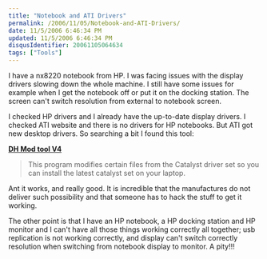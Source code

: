 ```yaml
---
title: "Notebook and ATI Drivers"
permalink: /2006/11/05/Notebook-and-ATI-Drivers/
date: 11/5/2006 6:46:34 PM
updated: 11/5/2006 6:46:34 PM
disqusIdentifier: 20061105064634
tags: ["Tools"]
---
```

I have a nx8220 notebook from HP. I was facing issues with the display drivers slowing down the whole machine. I still have some issues for example when I get the notebook off or put it on the docking station. The screen can't switch resolution from external to notebook screen.

I checked HP drivers and I already have the up-to-date display drivers. I checked ATI website and there is no drivers for HP notebooks. But ATI got new desktop drivers. So searching a bit I found this tool:
<!-- more -->

[**DH Mod tool V4**](http://www.driverheaven.net/modtool/ "DH Mod tool V4") 

> This program modifies certain files from the Catalyst driver set so you can install the latest catalyst set on your laptop.

Ant it works, and really good. It is incredible that the manufactures do not deliver such possibility and that someone has to hack the stuff to get it working.

The other point is that I have an HP notebook, a HP docking station and HP monitor and I can't have all those things working correctly all together; usb replication is not working correctly, and display can't switch correctly resolution when switching from notebook display to monitor. A pity!!!

